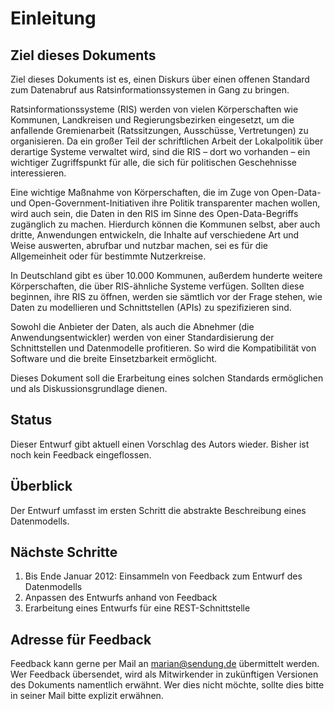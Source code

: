 Einleitung
==========

Ziel dieses Dokuments
---------------------

Ziel dieses Dokuments ist es, einen Diskurs über einen offenen Standard zum Datenabruf aus Ratsinformationssystemen in Gang zu bringen.

Ratsinformationssysteme (RIS) werden von vielen Körperschaften wie Kommunen, Landkreisen und Regierungsbezirken eingesetzt, um die anfallende Gremienarbeit (Ratssitzungen, Ausschüsse, Vertretungen) zu organisieren. Da ein großer Teil der schriftlichen Arbeit der Lokalpolitik über derartige Systeme verwaltet wird, sind die RIS – dort wo vorhanden – ein wichtiger Zugriffspunkt für alle, die sich für politischen Geschehnisse interessieren.

Eine wichtige Maßnahme von Körperschaften, die im Zuge von Open-Data- und Open-Government-Initiativen ihre Politik transparenter machen wollen, wird auch sein, die Daten in den RIS im Sinne des Open-Data-Begriffs zugänglich zu machen. Hierdurch können die Kommunen selbst, aber auch dritte, Anwendungen entwickeln, die Inhalte auf verschiedene Art und Weise auswerten, abrufbar und nutzbar machen, sei es für die Allgemeinheit oder für bestimmte Nutzerkreise.

In Deutschland gibt es über 10.000 Kommunen, außerdem hunderte weitere Körperschaften, die über RIS-ähnliche Systeme verfügen. Sollten diese beginnen, ihre RIS  zu öffnen, werden sie sämtlich vor der Frage stehen, wie Daten zu modellieren und Schnittstellen (APIs) zu spezifizieren sind.

Sowohl die Anbieter der Daten, als auch die Abnehmer (die Anwendungsentwickler) werden von einer Standardisierung der Schnittstellen und Datenmodelle profitieren. So wird die Kompatibilität von Software und die breite Einsetzbarkeit ermöglicht.

Dieses Dokument soll die Erarbeitung eines solchen Standards ermöglichen und als Diskussionsgrundlage dienen.

Status
------

Dieser Entwurf gibt aktuell einen Vorschlag des Autors wieder. Bisher ist noch kein Feedback eingeflossen.

Überblick
---------

Der Entwurf umfasst im ersten Schritt die abstrakte Beschreibung eines Datenmodells.

Nächste Schritte
----------------

1. Bis Ende Januar 2012: Einsammeln von Feedback zum Entwurf des Datenmodells
2. Anpassen des Entwurfs anhand von Feedback
3. Erarbeitung eines Entwurfs für eine REST-Schnittstelle

Adresse für Feedback
--------------------

Feedback kann gerne per Mail an marian@sendung.de übermittelt werden.
Wer Feedback übersendet, wird als Mitwirkender in zukünftigen Versionen des Dokuments namentlich erwähnt. Wer dies nicht möchte, sollte dies bitte in seiner Mail bitte explizit erwähnen.

